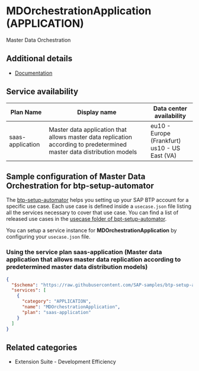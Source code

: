 # MDOrchestrationApplication (APPLICATION)

Master Data Orchestration

## Additional details

- [Documentation](https://help.sap.com/viewer/product/DRAFT/SAP_CLOUD_PLATFORM_MASTER_DATA_INTEGRATION/CLOUD/en-US)

## Service availability

| Plan Name | Display name | Data center availability  |
|------|----------------|---------------------------|
|  saas-application  |  Master data application that allows master data replication according to predetermined master data distribution models  | eu10 - Europe (Frankfurt)<br> us10 - US East (VA)  |

## Sample configuration of **Master Data Orchestration** for btp-setup-automator

The [btp-setup-automator](https://github.com/SAP-samples/btp-setup-automator) helps you setting up your SAP BTP account for a specific use case. Each use case is defined inside a `usecase.json` file listing all the services necessary to cover that use case. You can find a list of released use cases in the [usecase folder of bpt-setup-automator](https://github.com/SAP-samples/btp-setup-automator/tree/main/usecases).

You can setup a service instance for **MDOrchestrationApplication** by configuring your `usecase.json` file.

### Using the service plan **saas-application** (Master data application that allows master data replication according to predetermined master data distribution models)

```json
{
  "$schema": "https://raw.githubusercontent.com/SAP-samples/btp-setup-automator/main/libs/btpsa-usecase.json",
  "services": [
    {
      "category": "APPLICATION",
      "name": "MDOrchestrationApplication",
      "plan": "saas-application"
    }
  ]
}
```

## Related categories

- Extension Suite - Development Efficiency